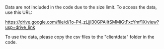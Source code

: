 Data are not included in the code due to the size limit. To access the data, use this URL:

https://drive.google.com/file/d/1o-P4_zLjjI30GPAiItSMMiGtFxcYmf1X/view?usp=drive_link

To use the data, please copy the csv files to the "clientdata" folder in the code. 